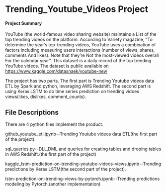 # Trending_Youtube_Videos Project
#### Project Summary
YouTube (the world-famous video sharing website) maintains a List of the top trending videos on the platform. According to Variety magazine, “To determine the year’s top-trending videos, YouTube uses a combination of factors including measuring users interactions (number of views, shares, comments And likes). Note that they’re Not the most-viewed videos overall For the calendar year”.
This dataset is a daily record of the top trending YouTube videos. The dataset is public available on https://www.kaggle.com/datasnaek/youtube-new


The project has two parts. The first part is Trending Youtube videos data ETL by Spark and python, leveraging AWS Redshift. The second part is using Keras LSTM to do time series prediction on trending vidoes views(likes, dislikes, comment_counts).


## File Descriptions
There are 4 python files implement the product.

github_youtube_etl.ipynb--Trending Youtube videos data ETL(the first part of the project).

sql_queries.py--DLL,DML and queries for creating tables and droping tables in AWS Redshift.(the first part of the project)

kaggle_lstm-prediction-on-trending-youtube-videos-views.ipynb--Trending predictions by Keras LSTM(the second part of the project).

lstm-prediction-on-trending-views-by-pytorch.ipynb--Trending predictions modeling by Pytorch.(another implementation)


